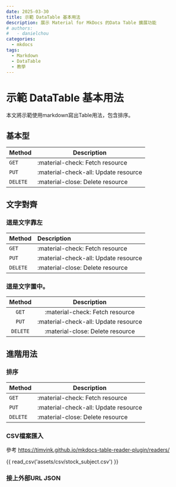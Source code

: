 ```yaml
---
date: 2025-03-30
title: 示範 DataTable 基本用法
description: 展示 Material for MkDocs 的Data Table 擴展功能
# authors:
#   - danielchou
categories:
  - mkdocs
tags:
  - Markdown
  - DataTable
  - 教學
---
```



# 示範 DataTable 基本用法

本文將示範使用markdown寫出Table用法，包含排序。

<!-- more -->

## 基本型

| Method      | Description                          |
| ----------- | ------------------------------------ |
| `GET`       | :material-check:     Fetch resource  |
| `PUT`       | :material-check-all: Update resource |
| `DELETE`    | :material-close:     Delete resource |

## 文字對齊

### 這是文字靠左

| Method      | Description                          |
| :---------- | :----------------------------------- |
| `GET`       | :material-check:     Fetch resource  |
| `PUT`       | :material-check-all: Update resource |
| `DELETE`    | :material-close:     Delete resource |

### 這是文字置中。

| Method      | Description                          |
| :---------: | :----------------------------------: |
| `GET`       | :material-check:     Fetch resource  |
| `PUT`       | :material-check-all: Update resource |
| `DELETE`    | :material-close:     Delete resource |


## 進階用法

### 排序

| Method      | Description                          |
| ----------- | ------------------------------------ |
| `GET`       | :material-check:     Fetch resource  |
| `PUT`       | :material-check-all: Update resource |
| `DELETE`    | :material-close:     Delete resource |

### CSV檔案匯入

參考 https://timvink.github.io/mkdocs-table-reader-plugin/readers/

{{ read_csv('assets/csv/stock_subject.csv') }}


### 接上外部URL JSON

<div id="data-table"></div>

<script>
async function fetchDataAndRenderTable() {
  try {
    const response = await fetch('https://https://beow.us/static/currStockMarket.json');
    const data = await response.json();
    
    // 创建表格
    let tableHTML = '<table>';
    
    // 添加表头
    tableHTML += '<thead><tr>';
    Object.keys(data[0]).forEach(key => {
      tableHTML += `<th>${key}</th>`;
    });
    tableHTML += '</tr></thead>';
    
    // 添加表格内容
    tableHTML += '<tbody>';
    data.forEach(item => {
      tableHTML += '<tr>';
      Object.values(item).forEach(value => {
        tableHTML += `<td>${value}</td>`;
      });
      tableHTML += '</tr>';
    });
    tableHTML += '</tbody></table>';
    
    document.getElementById('data-table').innerHTML = tableHTML;
  } catch (error) {
    console.error('获取数据时出错:', error);
    document.getElementById('data-table').innerHTML = '加载数据时出错';
  }
}

document.addEventListener('DOMContentLoaded', fetchDataAndRenderTable);
</script>